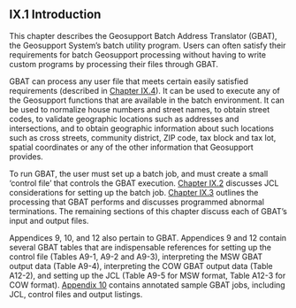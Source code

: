 <h2>IX.1 Introduction</h2>  

This chapter describes the Geosupport Batch Address Translator (GBAT), the Geosupport System’s batch utility program.  Users can often satisfy their requirements for batch Geosupport processing without having to write custom programs by processing their files through GBAT.  

GBAT can process any user file that meets certain easily satisfied requirements (described in [Chapter IX.4](../section04/)).  It can be used to execute any of the Geosupport functions that are available in the batch environment.  It can be used to normalize house numbers and street names, to obtain street codes, to validate geographic locations such as addresses and intersections, and to obtain geographic information about such locations such as cross streets, community district, ZIP code, tax block and tax lot, spatial coordinates or any of the other information that Geosupport provides.  

To run GBAT, the user must set up a batch job, and must create a small ‘control file’ that controls the GBAT execution.  [Chapter IX.2](../section02/) discusses JCL considerations for setting up the batch job.  [Chapter IX.3](../section03) outlines the processing that GBAT performs and discusses programmed abnormal terminations.  The remaining sections of this chapter discuss each of GBAT’s input and output files.  

Appendices 9, 10, and 12 also pertain to GBAT.  Appendices 9 and 12 contain several GBAT tables that are indispensable references for setting up the control file (Tables A9-1, A9-2 and A9-3), interpreting the MSW GBAT output data (Table A9-4), interpreting the COW GBAT output data (Table A12-2), and setting up the JCL (Table A9-5 for MSW format, Table A12-3 for COW format).  [Appendix 10](../../../appendices/appendix10/) contains annotated sample GBAT jobs, including JCL, control files and output listings.

